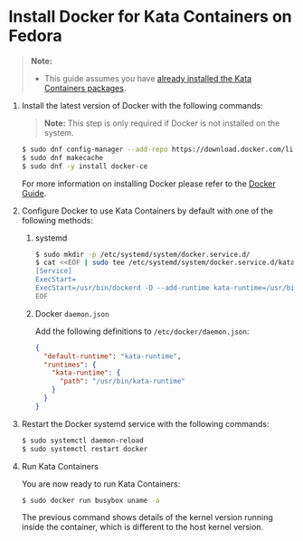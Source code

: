 # Install Docker for Kata Containers on Fedora

> **Note:**
>
> - This guide assumes you have
>   [already installed the Kata Containers packages](../fedora-installation-guide.md).

1. Install the latest version of Docker with the following commands:

   > **Note:** This step is only required if Docker is not installed on the system.

   ```bash
   $ sudo dnf config-manager --add-repo https://download.docker.com/linux/fedora/docker-ce.repo
   $ sudo dnf makecache
   $ sudo dnf -y install docker-ce
   ```

   For more information on installing Docker please refer to the
   [Docker Guide](https://docs.docker.com/engine/installation/linux/fedora).

2. Configure Docker to use Kata Containers by default with one of the following methods:

    1. systemd

        ```bash
        $ sudo mkdir -p /etc/systemd/system/docker.service.d/
        $ cat <<EOF | sudo tee /etc/systemd/system/docker.service.d/kata-containers.conf
        [Service]
        ExecStart=
        ExecStart=/usr/bin/dockerd -D --add-runtime kata-runtime=/usr/bin/kata-runtime --default-runtime=kata-runtime
        EOF
        ```

    2. Docker `daemon.json`

        Add the following definitions to `/etc/docker/daemon.json`:

        ```json
        {
          "default-runtime": "kata-runtime",
          "runtimes": {
            "kata-runtime": {
              "path": "/usr/bin/kata-runtime"
            }
          }
        }
        ```

3. Restart the Docker systemd service with the following commands:

   ```bash
   $ sudo systemctl daemon-reload
   $ sudo systemctl restart docker
   ```

4. Run Kata Containers

   You are now ready to run Kata Containers:

   ```bash
   $ sudo docker run busybox uname -a
   ```

   The previous command shows details of the kernel version running inside the
   container, which is different to the host kernel version.
